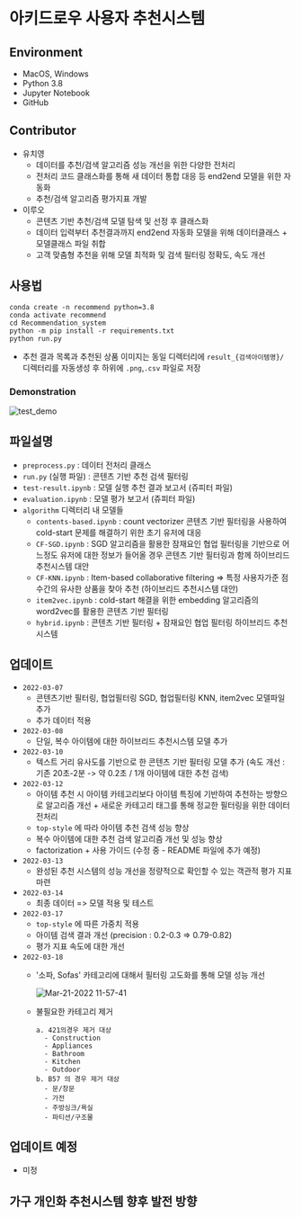 # 아키드로우 사용자 추천시스템
## Environment
  - MacOS, Windows
  - Python 3.8
  - Jupyter Notebook
  - GitHub

## Contributor
  - 유치영
    - 데이터를 추천/검색 알고리즘 성능 개선을 위한 다양한 전처리
    - 전처리 코드 클래스화를 통해 새 데이터 통합 대응 등 end2end 모델을 위한 자동화
    - 추천/검색 알고리즘 평가지표 개발
  - 이루오
    - 콘텐츠 기반 추천/검색 모델 탐색 및 선정 후 클래스화
    - 데이터 입력부터 추천결과까지 end2end 자동화 모델을 위해 데이터클래스 + 모델클래스 파일 취합
    - 고객 맞춤형 추천을 위해 모델 최적화 및 검색 필터링 정확도, 속도 개선

## 사용법
  ```
  conda create -n recommend python=3.8
  conda activate recommend
  cd Recommendation_system
  python -m pip install -r requirements.txt
  python run.py
  ```
  - 추천 결과 목록과 추천된 상품 이미지는 동일 디렉터리에 `result_{검색아이템명}/` 디렉터리를 자동생성 후 하위에 `.png`,`.csv` 파일로 저장
  ### Demonstration
  ![test_demo](https://user-images.githubusercontent.com/61719257/158094840-1e0bfa06-82e5-4243-8416-9e22d34945f5.gif)


## 파일설명
  - `preprocess.py` : 데이터 전처리 클래스
  - `run.py` (실행 파일) : 콘텐츠 기반 추천 검색 필터링
  - `test-result.ipynb` : 모델 실행 추천 결과 보고서 (쥬피터 파일)
  - `evaluation.ipynb` : 모델 평가 보고서 (쥬피터 파일)
  - `algorithm` 디렉터리 내 모델들
    - `contents-based.ipynb` : count vectorizer 콘텐츠 기반 필터링을 사용하여 cold-start 문제를 해결하기 위한 초기 유저에 대응
    - `CF-SGD.ipynb` : SGD 알고리즘을 활용한 잠재요인 협업 필터링을 기반으로 어느정도 유저에 대한 정보가 들어올 경우 콘텐츠 기반 필터링과 함께 하이브리드 추천시스템 대안
    - `CF-KNN.ipynb` : Item-based collaborative filtering ⇒ 특정 사용자가준 점수간의 유사한 상품을 찾아 추천 (하이브리드 추천시스템 대안)
    - `item2vec.ipynb` : cold-start 해결을 위한 embedding 알고리즘의 word2vec를 활용한 콘텐츠 기반 필터링
    - `hybrid.ipynb` : 콘텐츠 기반 필터링 + 잠재요인 협업 필터링 하이브리드 추천시스템 
  

## 업데이트
  - `2022-03-07`
    - 콘텐츠기반 필터링, 협업필터링 SGD, 협업필터링 KNN, item2vec 모델파일 추가
    - 추가 데이터 적용
  - `2022-03-08`
    - 단일, 복수 아이템에 대한 하이브리드 추천시스템 모델 추가
  - `2022-03-10`
    - 텍스트 거리 유사도를 기반으로 한 콘텐츠 기반 필터링 모델 추가 (속도 개선 : 기존 20초-2분 -> 약 0.2초 / 1개 아이템에 대한 추천 검색)
  - `2022-03-12`
    - 아이템 추천 시 아이템 카테고리보다 아이템 특징에 기반하여 추천하는 방향으로 알고리즘 개선 + 새로운 카테고리 태그를 통해 정교한 필터링을 위한 데이터 전처리
    - `top-style` 에 따라 아이템 추천 검색 성능 향상
    - 복수 아이템에 대한 추천 검색 알고리즘 개선 및 성능 향상
    - factorization + 사용 가이드 (수정 중 - README 파일에 추가 예정)
  - `2022-03-13`
    - 완성된 추천 시스템의 성능 개선을 정량적으로 확인할 수 있는 객관적 평가 지표 마련
  - `2022-03-14`
    - 최종 데이터 => 모델 적용 및 테스트
  - `2022-03-17`
    - `top-style` 에 따른 가중치 적용
    - 아이템 검색 결과 개선 (precision : 0.2-0.3 => 0.79-0.82)
    - 평가 지표 속도에 대한 개선
  - `2022-03-18`
    - '소파, Sofas' 카테고리에 대해서 필터링 고도화를 통해 모델 성능 개선
       
       ![Mar-21-2022 11-57-41](https://user-images.githubusercontent.com/61719257/159199665-b63862a5-9ed4-48d9-8dcd-56d20d463707.gif)

    - 불필요한 카테고리 제거
      ```
      a. 421의경우 제거 대상
        - Construction
        - Appliances
        - Bathroom
        - Kitchen
        - Outdoor
      b. B57 의 경우 제거 대상
        - 문/창문
        - 가전
        - 주방싱크/욕실
        - 파티션/구조물
      ```
## 업데이트 예정
  - 미정
  
## 가구 개인화 추천시스템 향후 발전 방향

